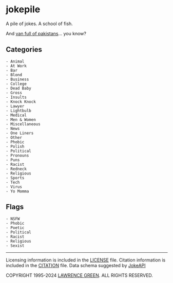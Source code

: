 # jokepile
A pile of jokes. A school of fish.

And [van full of pakistans](https://lgti.me/2I3BlcW)... you know?

## Categories
	- Animal
	- At Work
	- Bar
	- Blond
 	- Business
	- College
	- Dead Baby
	- Gross
	- Insults
	- Knock Knock
	- Lawyer
	- Lightbulb
	- Medical
	- Men & Women
	- Miscellaneous
	- News
	- One Liners
	- Other
 	- Phobic
  	- Polish
	- Political
 	- Pronouns
	- Puns
	- Racist
	- Redneck
	- Religious
	- Sports
	- Tech
	- Virus
	- Yo Momma

 ## Flags
	- NSFW
	- Phobic
	- Poetic
	- Political
	- Racist
	- Religious
	- Sexist

---
Licensing information is included in the [LICENSE](LICENSE) file. Citation information is included in the [CITATION](CITATION) file.
Data schema suggested by [JokeAPI](https://github.com/boycaught/JokeAPI)


COPYRIGHT 1995-2024 [LAWRENCE GREEN](mailto:copyright.bot@lagtime.com).
ALL RIGHTS RESERVED.
